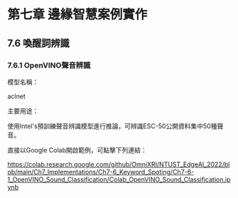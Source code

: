 #  第七章 邊緣智慧案例實作

## 7.6 喚醒詞辨識

### 7.6.1 OpenVINO聲音辨識

模型名稱：  

aclnet 

主要用途：

使用Intel's預訓練聲音辨識模型進行推論，可辨識ESC-50公開資料集中50種聲音。  

直接以Google Colab開啟範例，可點擊下列連結：  

https://colab.research.google.com/github/OmniXRI/NTUST_EdgeAI_2022/blob/main/Ch7_Implementations/Ch7-6_Keyword_Spoting/Ch7-6-1_OpenVINO_Sound_Classification/Colab_OpenVINO_Sound_Classification.ipynb